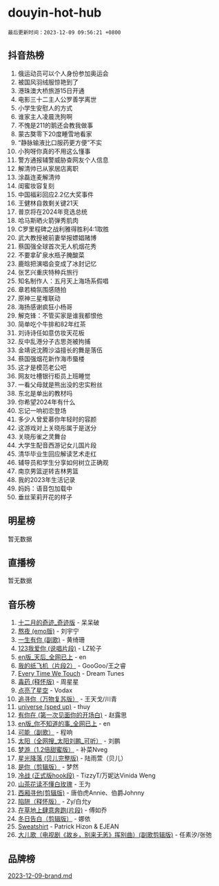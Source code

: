 # douyin-hot-hub

`最后更新时间：2023-12-09 09:56:21 +0800`

## 抖音热榜

1. 俄运动员可以个人身份参加奥运会
1. 被国风羽绒服惊艳到了
1. 港珠澳大桥旅游15日开通
1. 电影三十二主人公罗善学离世
1. 小学生安慰人的方式
1. 谁家主人凌晨洗狗啊
1. 不愧是211的鹅还会教我做事
1. 蒙古獒零下20度睡雪地看家
1. “静脉输液比口服药更方便”不实
1. 小狗呀你真的不用这么懂事
1. 警方通报辅警威胁查网友个人信息
1. 解清帅已从家居店离职
1. 涂磊连麦解清帅
1. 闺蜜妆容复刻
1. 中国福彩回应2.2亿大奖事件
1. 王健林自救剩关键21天
1. 普京将在2024年竞选总统
1. 哈马斯晒火箭弹秀肌肉
1. C罗里程碑之战利雅得胜利4:1取胜
1. 武大教授被前妻举报嫖娼赌博
1. 蔡国强全球首次无人机烟花秀
1. 不要拿矿泉水瓶子腌酸菜
1. 鹿晗把演唱会变成了冰封记忆
1. 张艺兴重庆特种兵旅行
1. 知名制作人：五月天上海场系假唱
1. 章若楠氛围感随拍
1. 原神三星堆联动
1. 海扬感谢疯狂小杨哥
1. 解克锋：不管买家是谁我都恨他
1. 简单吃个牛排和82年红茶
1. 刘诗诗任如意仿妆天花板
1. 反中乱港分子古思尧被拘捕
1. 金靖说沈腾沙溢擅长的舞是落伍
1. 蔡国强烟花新作海市蜃楼
1. 这才是模范老公吧
1. 网友吐槽银行柜员上班睡觉
1. 一看父母就是熊出没的忠实粉丝
1. 东北是单出的教材吗
1. 你希望2024年有什么
1. 忘记一响初恋登场
1. 多少人曾爱慕你年轻时的容颜
1. 这游戏对上关晓彤属于是送分
1. 关晓彤雀之灵舞台
1. 大学生配音西游记女儿国片段
1. 清华毕业生回应解读艺术走红
1. 辅导员和学生分享如何树立正确观
1. 南京男篮逆转吉林男篮
1. 我的2023年生活记录
1. 妈妈：语音包加载中
1. 垂丝茉莉开花的样子

## 明星榜

暂无数据

## 直播榜

暂无数据

## 音乐榜

1. [十二月的奇迹_奇迹版](https://sf3-cdn-tos.douyinstatic.com/obj/tos-cn-ve-2774/oMslvA9FBzGMGHnyUuoiiUjtIAXfMz6tzwByW8) - 呆呆破
1. [熬夜 (emo版)](https://sf6-cdn-tos.douyinstatic.com/obj/tos-cn-ve-2774/ocQZvZErLThAfNQOtBZ178gQDfCDFBL9iB5lvY) - 刘宇宁
1. [一生有你 (副歌)](https://sf6-cdn-tos.douyinstatic.com/obj/tos-cn-ve-2774/o8xzM8HLaQzgMiJ96FKAWCenIuzkFpfClDdmeW) - 黄绮珊
1. [123我爱你 (说唱片段)](https://sf3-cdn-tos.douyinstatic.com/obj/tos-cn-ve-2774/oYCWFpY0hL9kda0dQKIGDYeKYfQmAse0DgpDjz) - LZ轮子
1. [en版_天后_全网已上](https://sf6-cdn-tos.douyinstatic.com/obj/tos-cn-ve-2774/ocKiQejaFGInpA6ke60CeLYXMDgXNYPpzdvtFO) - en
1. [我的纸飞机（片段2）](https://sf3-cdn-tos.douyinstatic.com/obj/tos-cn-ve-2774/oM2ZrKcg2CD5AeRB2gkeXOFB1IxAGJdZPazYHf) - GooGoo/王之睿
1. [Every Time We Touch](https://sf3-cdn-tos.douyinstatic.com/obj/tos-cn-ve-2774/ogN6lUKQeBBfEVhIOMikG1CcJjugxk1tztZyhP) - Dream Tunes
1. [毒药 (释怀版)](https://sf3-cdn-tos.douyinstatic.com/obj/tos-cn-ve-2774/oYILMEAzspdZBIzy4frJNB8ZHPHWAhiwowd4Ad) - 周星星
1. [点亮了星空](https://sf3-cdn-tos.douyinstatic.com/obj/tos-cn-ve-2774/oEeZYED0P1FUySQvtdr5u4gInbCDeBOHzBhlrM) - Vodax
1. [追寻你（万物复苏版）](https://sf3-cdn-tos.douyinstatic.com/obj/tos-cn-ve-2774/oYeAZJsbjIDit9APmBg8u6uDUQnHmoCf3gbo74) - 王天戈/川青
1. [universe (sped up)](https://sf3-cdn-tos.douyinstatic.com/obj/tos-cn-ve-2774/oIQnurQLDCsdYeegkM4CKuVb23MZBXtX6QB8bv) - thuy
1. [有你在 (第一次见面你的开场白)](https://sf6-cdn-tos.douyinstatic.com/obj/tos-cn-ve-2774/oAthrQ3ClJBfI57uBoFEgNDYtNCZ0TSYQQfxQ0) - 赵露思
1. [en版_你不知道的事_全网已上](https://sf6-cdn-tos.douyinstatic.com/obj/tos-cn-ve-2774/o4QbYLDezHUtFyDKdF9XfmPhIewaqEQAggj6Cb) - en
1. [可能（副歌）](https://sf3-cdn-tos.douyinstatic.com/obj/tos-cn-ve-2774/cde1731888894259b333569393c2fb51) - 程响
1. [太阳（全网搜_太阳刘鹏_可听）](https://sf6-cdn-tos.douyinstatic.com/obj/tos-cn-ve-2774/ogWbyIQnlBFImVbeDocRdCIYtBHlbJXgfZMvgz) - 刘鹏
1. [梦游（1.2倍甜蜜版）](https://sf3-cdn-tos.douyinstatic.com/obj/tos-cn-ve-2774/o4gyAUm8hwufoEABmwVIiQtHsFuGzAEEWtNMzo) - 补菜Nveg
1. [星光降落 (贝儿完整版)](https://sf3-cdn-tos.douyinstatic.com/obj/tos-cn-ve-2774/okwB9hAwyAtsFFkFBzAX1hOOfQuIoMNs0W2Mwr) - 陆雨萱（贝儿）
1. [是你（剪辑版）](https://sf3-cdn-tos.douyinstatic.com/obj/tos-cn-ve-2774/46019dae783c4c969944217fe1cfafc4) - 梦然
1. [冷战 (正式版hook段)](https://sf3-cdn-tos.douyinstatic.com/obj/tos-cn-ve-2774/oMuEoiBasWApEMVDgNiI8VAByNmwo5J0pyf8Yx) - TizzyT/万妮达Vinida Weng
1. [山茶花读不懂白玫瑰](https://sf6-cdn-tos.douyinstatic.com/obj/tos-cn-ve-2774/osfn8B7DktrRHEPJgPCfDbw7QDQEkwC16BxZg9) - 王为
1. [西厢寻他(剪辑版)](https://sf6-cdn-tos.douyinstatic.com/obj/tos-cn-ve-2774/oUsAVfAQKlRNxEv5qxvIB8o5qmIWUcXbzJKJhw) - 唐伯虎Annie、伯爵Johnny
1. [陷阱（释怀版）](https://sf3-cdn-tos.douyinstatic.com/obj/tos-cn-ve-2774/oE8C21LeZrzKLDFfQYgMzx4GAIHageG5IzayY7) - Zy/白允y
1. [在草地上肆意奔跑(片段)](https://sf3-cdn-tos.douyinstatic.com/obj/tos-cn-ve-2774/8831d494742f45dabdfa8adb8b817259) - 傅如乔
1. [冬日告白（剪辑版）](https://sf6-cdn-tos.douyinstatic.com/obj/tos-cn-ve-2774/osnlnjEpDhfuC8n0eXDQKgA0JagkBanHto7bZB) - 娜依
1. [Sweatshirt](https://sf3-cdn-tos.douyinstatic.com/obj/tos-cn-ve-2774/oIljDAEhoLZWOUjICBfkC4Uzg1QB1BFgNfItyL) - Patrick Hizon & EJEAN
1. [大儿歌（电视剧《故乡，别来无恙》挥别曲）(副歌剪辑版)](https://sf3-cdn-tos.douyinstatic.com/obj/tos-cn-ve-2774/oIkFetB8IIZQl6GECfgddMcQloQzQDdQXGEgCB) - 任素汐/张弛

## 品牌榜

[2023-12-09-brand.md](2023-12-09-brand.md)
